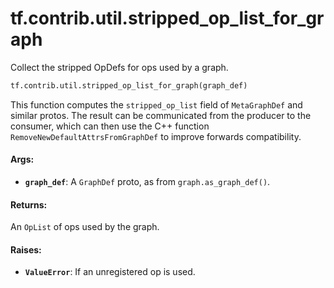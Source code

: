 <div itemscope itemtype="http://developers.google.com/ReferenceObject">
<meta itemprop="name" content="tf.contrib.util.stripped_op_list_for_graph" />
<meta itemprop="path" content="Stable" />
</div>

# tf.contrib.util.stripped_op_list_for_graph

Collect the stripped OpDefs for ops used by a graph.

``` python
tf.contrib.util.stripped_op_list_for_graph(graph_def)
```

<!-- Placeholder for "Used in" -->

This function computes the `stripped_op_list` field of `MetaGraphDef` and
similar protos.  The result can be communicated from the producer to the
consumer, which can then use the C++ function
`RemoveNewDefaultAttrsFromGraphDef` to improve forwards compatibility.

#### Args:


* <b>`graph_def`</b>: A `GraphDef` proto, as from `graph.as_graph_def()`.


#### Returns:

An `OpList` of ops used by the graph.



#### Raises:


* <b>`ValueError`</b>: If an unregistered op is used.